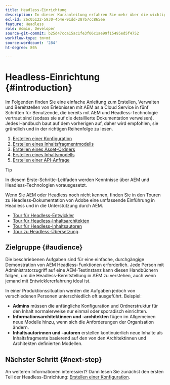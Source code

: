 ```yaml
---
title: Headless-Einrichtung
description: In dieser Kurzanleitung erfahren Sie mehr über die wichtigsten Funktionen von AEM as a Cloud Service Headless wie Inhaltsmodelle, Inhaltsfragmente und die GraphQL-API.
exl-id: 26c05122-5930-4b4e-91dd-287b7cc865ee
feature: Headless
role: Admin, Developer
source-git-commit: b25d47cca15ac1fe3f06c1ae99f15495ed5f4752
workflow-type: tm+mt
source-wordcount: '284'
ht-degree: 86%

---
```


# Headless-Einrichtung {#introduction}

Im Folgenden finden Sie eine einfache Anleitung zum Erstellen, Verwalten und Bereitstellen von Erlebnissen mit AEM as a Cloud Service in fünf Schritten für Benutzende, die bereits mit AEM und Headless-Technologie vertraut sind (sodass sie auf die detaillierte Dokumentation verweisen). Jedes Handbuch baut auf dem vorherigen auf, daher wird empfohlen, sie gründlich und in der richtigen Reihenfolge zu lesen.

1. [Erstellen einer Konfiguration](/help/headless/setup/create-configuration.md)
1. [Erstellen eines Inhaltsfragmentmodells](/help/headless/setup/create-content-model.md)
1. [Erstellen eines Asset-Ordners](/help/headless/setup/create-assets-folder.md)
1. [Erstellen eines Inhaltsmodells](/help/headless/setup/create-content-fragment.md)
1. [Erstellen einer API-Anfrage](/help/headless/setup/create-api-request.md)

>[!TIP]
>
>In diesem Erste-Schritte-Leitfaden werden Kenntnisse über AEM und Headless-Technologien vorausgesetzt.
>
>Wenn Sie AEM oder Headless noch nicht kennen, finden Sie in den Touren zu Headless-Dokumentation von Adobe eine umfassende Einführung in Headless und in die Unterstützung durch AEM.
>
>* [Tour für Headless-Entwickler](/help/journey-headless/developer/overview.md)
>* [Tour für Headless-Inhaltsarchitekten](/help/journey-headless/architect/overview.md)
>* [Tour für Headless-Inhaltsautoren](/help/journey-headless/author/overview.md)
>* [Tour zu Headless-Übersetzung](/help/journey-headless/translation/overview.md).

## Zielgruppe {#audience}

Die beschriebenen Aufgaben sind für eine einfache, durchgängige Demonstration von AEM Headless-Funktionen erforderlich. Jede Person mit Administratorzugriff auf eine AEM-Testinstanz kann diesen Handbüchern folgen, um die Headless-Bereitstellung in AEM zu verstehen, auch wenn jemand mit Entwicklererfahrung ideal ist.

In einer Produktionssituation werden die Aufgaben jedoch von verschiedenen Personen unterschiedlich oft ausgeführt. Beispiel:

* **Admins** müssen die anfängliche Konfiguration und Ordnerstruktur für den Inhalt normalerweise nur einmal oder sporadisch einrichten.
* **Informationsarchitektinnen und -architekten** fügen im Allgemeinen neue Modelle hinzu, wenn sich die Anforderungen der Organisation ändern.
* **Inhaltsautorinnen und -autoren** erstellen kontinuierlich neue Inhalte als Inhaltsfragmente basierend auf den von den Architektinnen und Architekten definierten Modellen.

## Nächster Schritt {#next-step}

An weiteren Informationen interessiert? Dann lesen Sie zunächst den ersten Teil der Headless-Einrichtung: [Erstellen einer Konfiguration](create-configuration.md).
